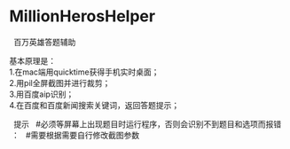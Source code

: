 # MillionHerosHelper
 
百万英雄答题辅助


基本原理是：   
1.在mac端用quicktime获得手机实时桌面；   
2.用pil全屏截图并进行裁剪；   
3.用百度aip识别；  
4.在百度和百度新闻搜索关键词，返回答题提示；
   
   提示
   #必须等屏幕上出现题目时运行程序，否则会识别不到题目和选项而报错  ： 
   #需要根据需要自行修改截图参数
